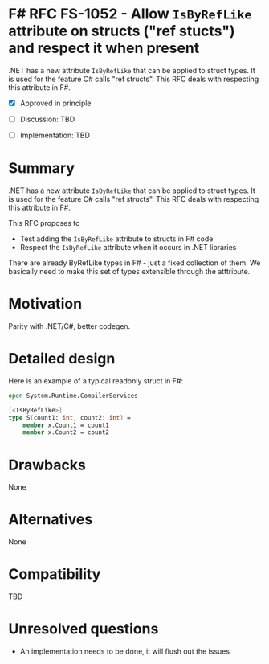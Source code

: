 # F# RFC FS-1052 - Allow `IsByRefLike`  attribute on structs ("ref stucts") and respect it when present

.NET has a new attribute `IsByRefLike` that can be applied to struct types. It is used for the feature C# calls "ref structs".
This RFC deals with respecting this attribute in F#.

* [x] Approved in principle
* [ ] Discussion: TBD
* [ ] Implementation: TBD


# Summary
[summary]: #summary

.NET has a new attribute `IsByRefLike` that can be applied to struct types. It is used for the feature C# calls "ref structs".
This RFC deals with respecting this attribute in F#.

This RFC proposes to

* Test adding the `IsByRefLike` attribute to structs in F# code
* Respect the `IsByRefLike` attribute when it occurs in .NET libraries

There are already ByRefLike types in F# - just a fixed collection of them.  We basically need to make this set of types extensible through the atttribute.


# Motivation
[motivation]: #motivation

Parity with .NET/C#, better codegen.


# Detailed design
[design]: #detailed-design

Here is an example of a typical readonly struct in F#:
```fsharp
open System.Runtime.CompilerServices

[<IsByRefLike>]
type S(count1: int, count2: int) = 
    member x.Count1 = count1
    member x.Count2 = count2
```

# Drawbacks
[drawbacks]: #drawbacks

None

# Alternatives
[alternatives]: #alternatives

None

# Compatibility
[compatibility]: #compatibility

TBD

# Unresolved questions
[unresolved]: #unresolved-questions

* An implementation needs to be done, it will flush out the issues

